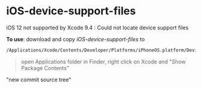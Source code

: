 # iOS-device-support-files
iOS 12 not supported by Xcode 9.4 : Could not locate device support files

**To use**: download and copy *iOS-device-support-files* to
```sh
/Applications/Xcode/Contents/Developer/Platforms/iPhoneOS.platform/DeviceSupport
```
> open Applications folder in Finder, right click on Xcode and "Show Package Contents"

"new commit source tree"

